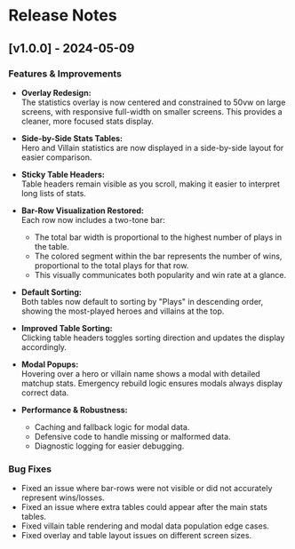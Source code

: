 # Release Notes

## [v1.0.0] - 2024-05-09

### Features & Improvements

- **Overlay Redesign:**  
  The statistics overlay is now centered and constrained to 50vw on large screens, with responsive full-width on smaller screens. This provides a cleaner, more focused stats display.

- **Side-by-Side Stats Tables:**  
  Hero and Villain statistics are now displayed in a side-by-side layout for easier comparison.

- **Sticky Table Headers:**  
  Table headers remain visible as you scroll, making it easier to interpret long lists of stats.

- **Bar-Row Visualization Restored:**  
  Each row now includes a two-tone bar:  
  - The total bar width is proportional to the highest number of plays in the table.  
  - The colored segment within the bar represents the number of wins, proportional to the total plays for that row.  
  - This visually communicates both popularity and win rate at a glance.

- **Default Sorting:**  
  Both tables now default to sorting by "Plays" in descending order, showing the most-played heroes and villains at the top.

- **Improved Table Sorting:**  
  Clicking table headers toggles sorting direction and updates the display accordingly.

- **Modal Popups:**  
  Hovering over a hero or villain name shows a modal with detailed matchup stats. Emergency rebuild logic ensures modals always display correct data.

- **Performance & Robustness:**  
  - Caching and fallback logic for modal data.  
  - Defensive code to handle missing or malformed data.  
  - Diagnostic logging for easier debugging.

### Bug Fixes

- Fixed an issue where bar-rows were not visible or did not accurately represent wins/losses.
- Fixed an issue where extra tables could appear after the main stats tables.
- Fixed villain table rendering and modal data population edge cases.
- Fixed overlay and table layout issues on different screen sizes.
